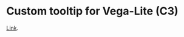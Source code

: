 # Custom tooltip for Vega-Lite (C3)

[Link](https://joaopalmeiro.github.io/fe-playground/custom-vega-tooltip/c3/).
